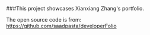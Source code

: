 ###This project showcases Xianxiang Zhang's portfolio. 

The open source code is from: https://github.com/saadpasta/developerFolio
